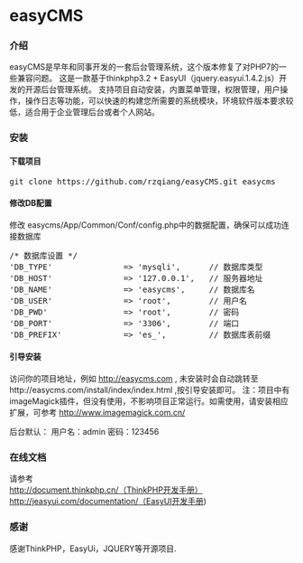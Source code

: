 # easyCMS

### 介绍
easyCMS是早年和同事开发的一套后台管理系统，这个版本修复了对PHP7的一些兼容问题。
这是一款基于thinkphp3.2 + EasyUI（jquery.easyui.1.4.2.js）开发的开源后台管理系统。
支持项目自动安装，内置菜单管理，权限管理，用户操作，操作日志等功能，可以快速的构建您所需要的系统模块，环境软件版本要求较低，适合用于企业管理后台或者个人网站。

### 安装
#### 下载项目
<pre>
git clone https://github.com/rzqiang/easyCMS.git easycms
</pre>
#### 修改DB配置
修改 easycms/App/Common/Conf/config.php中的数据配置，确保可以成功连接数据库
<pre>
/* 数据库设置 */
'DB_TYPE'               => 'mysqli',      // 数据库类型
'DB_HOST'               => '127.0.0.1',   // 服务器地址
'DB_NAME'               => 'easycms',     // 数据库名
'DB_USER'               => 'root',        // 用户名
'DB_PWD'                => 'root',        // 密码
'DB_PORT'               => '3306',        // 端口
'DB_PREFIX'             => 'es_',         // 数据库表前缀
</pre>
#### 引导安装
访问你的项目地址，例如 http://easycms.com , 未安装时会自动跳转至http://easycms.com/install/index/index.html ,按引导安装即可。
注：项目中有imageMagick插件，但没有使用，不影响项目正常运行。如需使用，请安装相应扩展，可参考 http://www.imagemagick.com.cn/

后台默认：
用户名：admin
密码：123456

### 在线文档
请参考<br/>
http://document.thinkphp.cn/（ThinkPHP开发手册）<br/>
http://jeasyui.com/documentation/（EasyUI开发手册)


### 感谢
感谢ThinkPHP，EasyUi，JQUERY等开源项目.